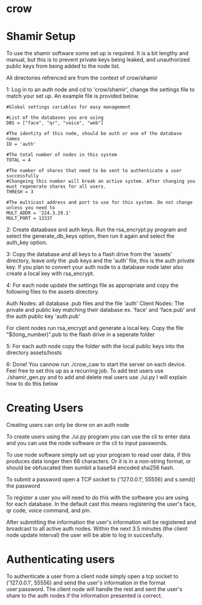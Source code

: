 # crow

# Shamir Setup

To use the shamir software some set up is required. It is a bit lengthy and manual, but this is to prevent private keys being leaked, and unauthorized public keys from being added to the node list.

All directories refrenced are from the context of crow/shamir

1: Log in to an auth node and cd to 'crow/shamir', change the settings file to match your set up. An example file is provided below.

```
#Global settings cariables for easy management

#List of the databases you are using
DBS = ["face", "qr", "voice", "web"]

#The identity of this node, should be auth or one of the database names
ID = 'auth'

#The total number of nodes in this system
TOTAL = 4

#The number of shares that need to be sent to authenticate a user successfully
#Changeing this number will break an active system. After changing you must regenerate shares for all users.
THRESH = 3

#The multicast address and port to use for this system. Do not change unless you need to
MULT_ADDR = '224.3.29.1'
MULT_PORT = 13337
```

2: Create dataabase and auth keys. Run the rsa_encrypt.py program and select the generate_db_keys option, then run it again and select the auth_key option.

3: Copy the database and all keys to a flash drive from the 'assets' directory, leave only the .pub keys and the 'auth' file, this is the auth private key. If you plan to convert your auth node to a database node later also create a local key with rsa_encrypt.

4: For each node update the settings file as appropriate and copy the following files to the assets directory.

  Auth Nodes: all database .pub files and the file 'auth'
  Client Nodes: The private and public key matching their database ex. 'face' and 'face.pub' and the auth public key 'auth.pub'
  
  For client nodes run rsa_encrypt and generate a local key. Copy the file "$(long_number)".pub to the flash drive in a seperate      folder

5: For each auth node copy the folder with the local public keys into the directory assets/hosts

6: Done! You cannow run ./crow_caw to start the server on each device. Feel free to set this up as a recurring job. To add test users use ./shamir_gen.py and to add and delete real users use ./ui.py I will explain how to do this below

# Creating Users

Creating users can only be done on an auth node

To create users using the ./ui.py program you can use the cli to enter data and you can use the node software or the cli to input passwords. 

To use node software simply set up your program to read user data, if this produces data longer then 66 characters. Or it is in a non-string format, or should be obfuscated then sumbit a base64 encoded sha256 hash.

To submit a password open a TCP socket to ('127.0.0.1', 55556) and s.send() the password

To register a user you will need to do this with the software you are using for each database. In the default cast this means registering the user's face, qr code, voice command, and pin.

After submitting the information the user's information will be registered and broadcast to all active auth nodes. Within the next 3.5 minutes (the client node update interval) the user will be able to log in succesfully.

# Authenticating users

To authenticate a user from a client node simply open a tcp socket to ('127.0.0.1', 55556) and send the user's information in the format user:password. The client node will handle the rest and sent the user's share to the auth nodes if the information presented is correct.

